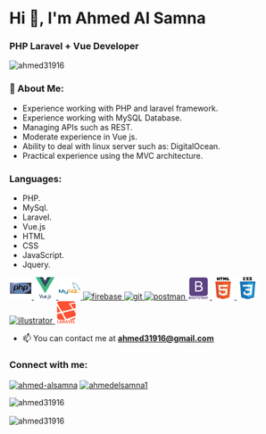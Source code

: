 <h1>Hi 👋, I'm Ahmed Al Samna</h1>
<h3>PHP Laravel + Vue Developer</h3>

<p align="left"> <img src="https://komarev.com/ghpvc/?username=ahmed31916&label=Profile%20views&color=0e75b6&style=flat" alt="ahmed31916" /> </p>

<h3>🤵 About Me:</h3>

- Experience working with PHP and laravel framework.
- Experience working with MySQL Database.
- Managing APIs such as REST.
- Moderate experience in Vue js.
- Ability to deal with linux server such as: DigitalOcean.
- Practical experience using the MVC architecture.

<h3> Languages:</h3>

- PHP.
- MySql.
- Laravel.
- Vue.js
- HTML
- CSS
- JavaScript.
- Jquery.


<p align="left"> 
    <a href="https://www.php.net" target="_blank" rel="noreferrer"> 
        <img src="https://raw.githubusercontent.com/devicons/devicon/master/icons/php/php-original.svg" alt="php" width="40" height="40"/> 
    </a>
    <a href="https://vuejs.org/" target="_blank" rel="noreferrer"> 
        <img src="https://raw.githubusercontent.com/devicons/devicon/master/icons/vuejs/vuejs-original-wordmark.svg" alt="vuejs" width="40" height="40"/> 
    </a> 
    <a href="https://www.mysql.com/" target="_blank" rel="noreferrer"> 
        <img src="https://raw.githubusercontent.com/devicons/devicon/master/icons/mysql/mysql-original-wordmark.svg" alt="mysql" width="40" height="40"/> 
    </a> 
    <a href="https://firebase.google.com/" target="_blank" rel="noreferrer"> 
        <img src="https://www.vectorlogo.zone/logos/firebase/firebase-icon.svg" alt="firebase" width="40" height="40"/> 
    </a> 
    <a href="https://git-scm.com/" target="_blank" rel="noreferrer"> 
        <img src="https://www.vectorlogo.zone/logos/git-scm/git-scm-icon.svg" alt="git" width="40" height="40"/> 
    </a> 
    <a href="https://postman.com" target="_blank" rel="noreferrer"> 
        <img src="https://www.vectorlogo.zone/logos/getpostman/getpostman-icon.svg" alt="postman" width="40" height="40"/> 
    </a> 
    <a href="https://getbootstrap.com" target="_blank" rel="noreferrer"> 
        <img src="https://raw.githubusercontent.com/devicons/devicon/master/icons/bootstrap/bootstrap-plain-wordmark.svg" alt="bootstrap" width="40" height="40"/> 
    </a> 
    <a href="https://www.w3.org/html/" target="_blank" rel="noreferrer">
        <img src="https://raw.githubusercontent.com/devicons/devicon/master/icons/html5/html5-original-wordmark.svg" alt="html5" width="40" height="40"/> 
    </a> 
    <a href="https://www.w3schools.com/css/" target="_blank" rel="noreferrer"> 
        <img src="https://raw.githubusercontent.com/devicons/devicon/master/icons/css3/css3-original-wordmark.svg" alt="css3" width="40" height="40"/> 
    </a> 
    <a href="https://www.adobe.com/in/products/illustrator.html" target="_blank" rel="noreferrer"> <img src="https://www.vectorlogo.zone/logos/adobe_illustrator/adobe_illustrator-icon.svg" alt="illustrator" width="40" height="40"/> </a> <a href="https://laravel.com/" target="_blank" rel="noreferrer">
        <img src="https://raw.githubusercontent.com/devicons/devicon/master/icons/laravel/laravel-plain-wordmark.svg" alt="laravel" width="40" height="40"/> 
    </a> 
</p>

- 📫 You can contact me at **ahmed31916@gmail.com**

<h3 align="left">Connect with me:</h3>
<p align="left">
<a href="https://linkedin.com/in/ahmed-alsamna" target="blank"><img align="center" src="https://raw.githubusercontent.com/rahuldkjain/github-profile-readme-generator/master/src/images/icons/Social/linked-in-alt.svg" alt="ahmed-alsamna" height="30" width="40" /></a>
<a href="https://fb.com/ahmedelsamna1" target="blank"><img align="center" src="https://raw.githubusercontent.com/rahuldkjain/github-profile-readme-generator/master/src/images/icons/Social/facebook.svg" alt="ahmedelsamna1" height="30" width="40" /></a>
</p>


<p>
    <img align="left" src="https://github-readme-stats.vercel.app/api/top-langs?username=ahmed31916&show_icons=true&locale=en&layout=compact" alt="ahmed31916" />
</p>
<br/>
<p>
    <img align="center" src="https://github-readme-stats.vercel.app/api?username=ahmed31916&show_icons=true&locale=en" alt="ahmed31916" />
</p>
